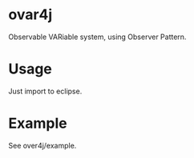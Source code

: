 # ovar4j
Observable VARiable system, using Observer Pattern.

# Usage
Just import to eclipse.

# Example
See over4j/example.
